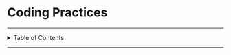 # Coding Practices

---

<details markdown="1">
  <summary>Table of Contents</summary>

-

</details>

---
